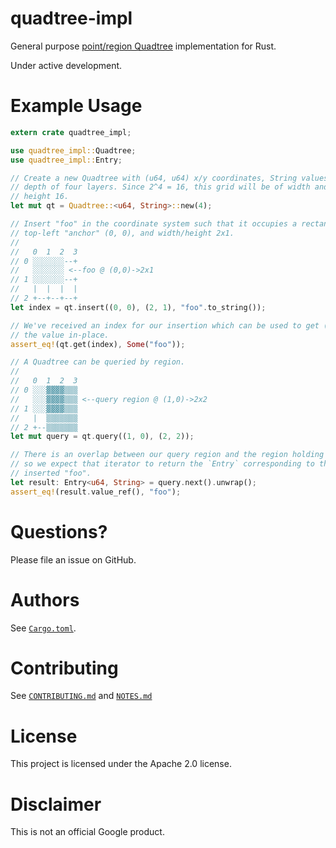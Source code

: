 # quadtree-impl
General purpose [point/region Quadtree](https://en.wikipedia.org/wiki/Quadtree)
implementation for Rust.

Under active development.

# Example Usage

```rust
extern crate quadtree_impl;

use quadtree_impl::Quadtree;
use quadtree_impl::Entry;

// Create a new Quadtree with (u64, u64) x/y coordinates, String values, and a
// depth of four layers. Since 2^4 = 16, this grid will be of width and
// height 16.
let mut qt = Quadtree::<u64, String>::new(4);

// Insert "foo" in the coordinate system such that it occupies a rectangle with
// top-left "anchor" (0, 0), and width/height 2x1.
//
//   0  1  2  3
// 0 ░░░░░░░--+
//   ░░░░░░░ <--foo @ (0,0)->2x1
// 1 ░░░░░░░--+
//   |  |  |  |
// 2 +--+--+--+
let index = qt.insert((0, 0), (2, 1), "foo".to_string());

// We've received an index for our insertion which can be used to get (and mutate) 
// the value in-place.
assert_eq!(qt.get(index), Some("foo"));

// A Quadtree can be queried by region. 
//
//   0  1  2  3
// 0 ░░░▓▓▓▓▒▒▒
//   ░░░▓▓▓▓▒▒▒ <--query region @ (1,0)->2x2
// 1 ░░░▓▓▓▓▒▒▒
//   |  ▒▒▒▒▒▒▒
// 2 +--▒▒▒▒▒▒▒
let mut query = qt.query((1, 0), (2, 2));

// There is an overlap between our query region and the region holding "foo",
// so we expect that iterator to return the `Entry` corresponding to the
// inserted "foo".
let result: Entry<u64, String> = query.next().unwrap();
assert_eq!(result.value_ref(), "foo");
```

# Questions?

Please file an issue on GitHub.

# Authors

See [`Cargo.toml`](Cargo.toml).

# Contributing

See [`CONTRIBUTING.md`](CONTRIBUTING.md) and [`NOTES.md`](NOTES.md)

# License

This project is licensed under the Apache 2.0 license.

# Disclaimer

This is not an official Google product. 
